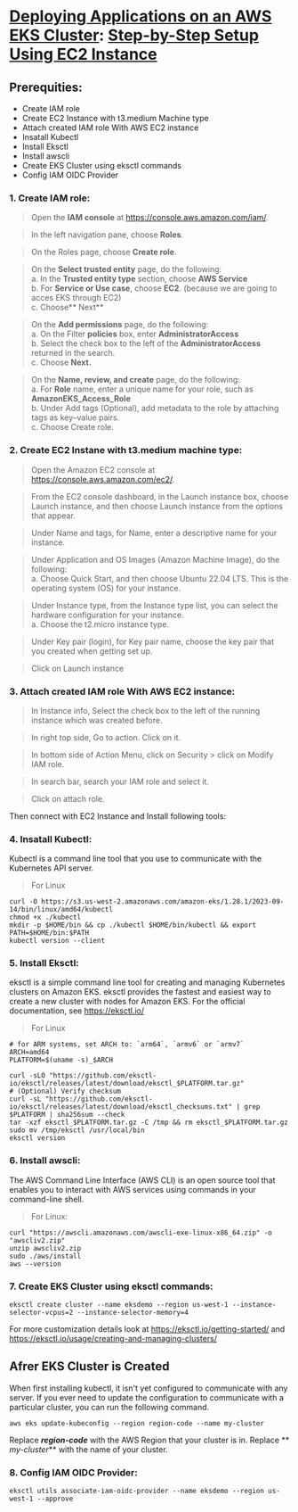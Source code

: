    # [Deploying Applications on an AWS EKS Cluster](https://github.com/Shyamalenduojha17/DemoBlazerApp-with-EKS): [Step-by-Step Setup Using EC2 Instance](https://github.com/Shyamalenduojha17/EC2_EKS_Acess/blob/master/README.md)

## Prerequities:
   - Create IAM role
   - Create EC2 Instance with t3.medium Machine type
   - Attach created IAM role With AWS EC2 instance
   - Insatall Kubectl
   - Install Eksctl
   - Install awscli
   - Create EKS Cluster using eksctl commands
   - Config IAM OIDC Provider
### 1. Create IAM role:
>  Open the **IAM console** at https://console.aws.amazon.com/iam/.

> In the left navigation pane, choose **Roles**.

> On the Roles page, choose **Create role**.


> On the **Select trusted entity** page, do the following: <br>
     a. In the **Trusted entity type** section, choose **AWS Service** <br>
     b. For **Service or Use case**, choose **EC2**.  (because we are going to acces EKS through EC2)  <br>
     c. Choose** Next** <br>

     
> On the **Add permissions** page, do the following: <br>
     a. On the Filter **policies** box, enter **AdministratorAccess**  <br>
     b. Select the check box to the left of the **AdministratorAccess** returned in the search.  <br>
     c. Choose **Next.**  <br>

> On the **Name, review, and create** page, do the following: <br>
     a. For **Role** name, enter a unique name for your role, such as **AmazonEKS_Access_Role** <br>
     b. Under Add tags (Optional), add metadata to the role by attaching tags as key–value pairs. <br>
     c. Choose Create role. <br>

### 2. Create EC2 Instane with t3.medium machine type:

> Open the Amazon EC2 console at https://console.aws.amazon.com/ec2/.

> From the EC2 console dashboard, in the Launch instance box, choose Launch instance, and then choose Launch instance from the options that appear.

> Under Name and tags, for Name, enter a descriptive name for your instance.

> Under Application and OS Images (Amazon Machine Image), do the following:  <br>
  a. Choose Quick Start, and then choose Ubuntu 22.04 LTS. This is the operating system (OS) for your instance. <br>

> Under Instance type, from the Instance type list, you can select the hardware configuration for your instance. <br>
  a. Choose the t2.micro instance type. <br>

> Under Key pair (login), for Key pair name, choose the key pair that you created when getting set up.

> Click on Launch instance

### 3. Attach created IAM role With AWS EC2 instance:

> In Instance info, Select the check box to the left of the running instance which was created before. <br>

> In right top side, Go to action. Click on it. <br>

> In bottom side of Action Menu, click on Security > click on Modify IAM role.  <br>

> In search bar, search your IAM role and select it.  <br>

> Click on attach role.  <br>

Then connect with EC2 Instance and Install following tools: <br>

### 4. Insatall Kubectl:
 
Kubectl is a command line tool that you use to communicate with the Kubernetes API server.

> For Linux
```
curl -O https://s3.us-west-2.amazonaws.com/amazon-eks/1.28.1/2023-09-14/bin/linux/amd64/kubectl
chmod +x ./kubectl
mkdir -p $HOME/bin && cp ./kubectl $HOME/bin/kubectl && export PATH=$HOME/bin:$PATH
kubectl version --client

```

### 5. Install Eksctl:

eksctl is a simple command line tool for creating and managing Kubernetes clusters on Amazon EKS. eksctl provides the fastest and easiest way to create a new cluster with nodes for Amazon EKS. For the official documentation, see https://eksctl.io/

> For Linux
```
# for ARM systems, set ARCH to: `arm64`, `armv6` or `armv7`
ARCH=amd64
PLATFORM=$(uname -s)_$ARCH

curl -sLO "https://github.com/eksctl-io/eksctl/releases/latest/download/eksctl_$PLATFORM.tar.gz"
# (Optional) Verify checksum
curl -sL "https://github.com/eksctl-io/eksctl/releases/latest/download/eksctl_checksums.txt" | grep $PLATFORM | sha256sum --check
tar -xzf eksctl_$PLATFORM.tar.gz -C /tmp && rm eksctl_$PLATFORM.tar.gz
sudo mv /tmp/eksctl /usr/local/bin
eksctl version

```

### 6. Install awscli:
The AWS Command Line Interface (AWS CLI) is an open source tool that enables you to interact with AWS services using commands in your command-line shell. 

> For Linux:

```
curl "https://awscli.amazonaws.com/awscli-exe-linux-x86_64.zip" -o "awscliv2.zip"
unzip awscliv2.zip
sudo ./aws/install
aws --version

```

### 7. Create EKS Cluster using eksctl commands:

```
eksctl create cluster --name eksdemo --region us-west-1 --instance-selector-vcpus=2 --instance-selector-memory=4
```
For more customization details look at https://eksctl.io/getting-started/  and  https://eksctl.io/usage/creating-and-managing-clusters/ <br>

## Afrer EKS Cluster is Created
When first installing kubectl, it isn't yet configured to communicate with any server. If you ever need to update the configuration to communicate with a particular cluster, you can run the following command.
```
aws eks update-kubeconfig --region region-code --name my-cluster
```
Replace **_region-code_** with the AWS Region that your cluster is in. Replace ** _my-cluster_** with the name of your cluster. <br>

### 8. Config IAM OIDC Provider:

```
eksctl utils associate-iam-oidc-provider --name eksdemo --region us-west-1 --approve
```

